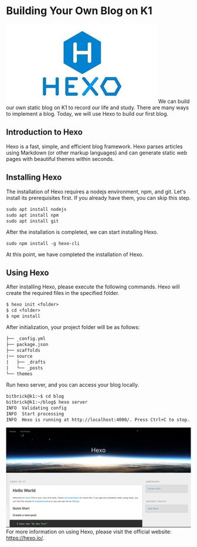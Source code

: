 # Building Your Own Blog on K1
![alt text](image-1.png)
We can build our own static blog on K1 to record our life and study. There are many ways to implement a blog. Today, we will use Hexo to build our first blog.

## Introduction to Hexo
Hexo is a fast, simple, and efficient blog framework. Hexo parses articles using Markdown (or other markup languages) and can generate static web pages with beautiful themes within seconds.

## Installing Hexo
The installation of Hexo requires a nodejs environment, npm, and git. Let's install its prerequisites first. If you already have them, you can skip this step.
~~~
sudo apt install nodejs
sudo apt install npm
sudo apt install git
~~~
After the installation is completed, we can start installing Hexo.
~~~
sudo npm install -g hexo-cli
~~~
At this point, we have completed the installation of Hexo.

## Using Hexo
After installing Hexo, please execute the following commands. Hexo will create the required files in the specified folder.
~~~
$ hexo init <folder>
$ cd <folder>
$ npm install
~~~
After initialization, your project folder will be as follows:
~~~
├── _config.yml
├── package.json
├── scaffolds
|── source
|   ├── _drafts
|   └── _posts
└── themes
~~~
Run hexo server, and you can access your blog locally.
~~~
bitbrick@k1:~$ cd blog
bitbrick@k1:~/blog$ hexo server
INFO  Validating config
INFO  Start processing
INFO  Hexo is running at http://localhost:4000/. Press Ctrl+C to stop.
~~~
![alt text](image.png)
For more information on using Hexo, please visit the official website: https://hexo.io/.